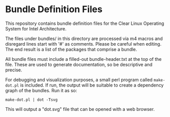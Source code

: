 Bundle Definition Files
=======================

This repository contains bundle definition files for the Clear Linux 
Operating System for Intel Architecture.

The files under bundles/ in this directory are processed via m4 macros 
and disregard lines start with '#' as comments.  Please be careful when
editing.  The end result is a list of the packages that comprise a bundle.

All bundle files must include a filled-out bundle-header.txt at the top 
of the file. These are used to generate documentation, so be descriptive
and precise.


For debugging and visualization purposes, a small perl program called
`make-dot.pl` is included. If run, the output will be suitable to create
a dependency graph of the bundles. Run it as so:

   `make-dot.pl | dot -Tsvg`

This will output a "dot.svg" file that can be opened with a web browser.
